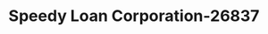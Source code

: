 ---
f_zip-code: 53818
f_state-code: WI
title: Speedy Loan Corporation-26837
f_phone: 608-348-5200
f_city-only: Platteville
f_address: 50 South Water Street Platteville
f_location-unique-id: '26837'
slug: speedy-loan-corporation-26837
updated-on: '2024-05-30T13:46:58.046Z'
created-on: '2024-05-30T13:36:59.803Z'
published-on: '2024-05-30T13:54:32.469Z'
f_city-state: cms/city/platteville-wi.md
f_company: cms/company/speedy-loan-corporation.md
f_state: cms/state/wisconsin.md
layout: '[payday-loan].html'
tags: payday-loan
---